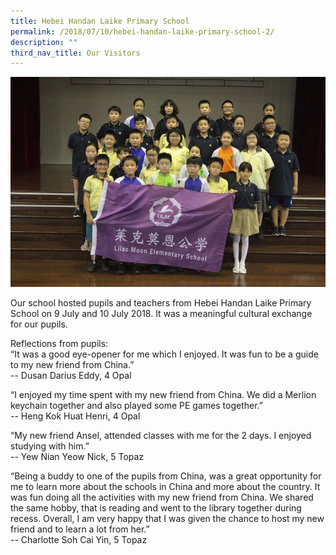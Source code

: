 ```yaml
---
title: Hebei Handan Laike Primary School
permalink: /2018/07/10/hebei-handan-laike-primary-school-2/
description: ""
third_nav_title: Our Visitors
---
```



![](/images/36913589_2235078629839862_4788646264524767232_n.jpeg)
<p>Our school hosted pupils and teachers from Hebei Handan Laike Primary School on 9 July and 10 July 2018. It was a meaningful cultural exchange for our pupils.</p>
<p>Reflections from pupils:<br />&ldquo;It was a good eye-opener for me which I enjoyed. It was fun to be a guide to my new friend from China.&rdquo; <br />-- Dusan Darius Eddy, 4 Opal</p>
<p>&ldquo;I enjoyed my time spent with my new friend from China. We did a Merlion keychain together and also played some PE games together.&rdquo;<br /> -- Heng Kok Huat Henri, 4 Opal</p>
<p>&ldquo;My new friend Ansel, attended classes with me for the 2 days. I enjoyed studying with him.&rdquo;<br />-- Yew Nian Yeow Nick, 5 Topaz</p>
<p>&ldquo;Being a buddy to one of the pupils from China, was a great opportunity for me to learn more about the schools in China and more about the country. It was fun doing all the activities with my new friend from China. We shared the same hobby, that is reading and went to the library together during recess. Overall, I am very happy that I was given the chance to host my new friend and to learn a lot from her.&rdquo; <br />-- Charlotte Soh Cai Yin, 5 Topaz</p>